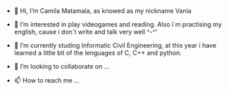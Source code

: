 - 👋 Hi, I’m Camila Matamala, as knowed as my nickname Vania
- 👀 I’m interested in play videogames and reading. Also i´m practising my english, cause i don´t write and talk very well ^-^'
- 🌱 I’m currently studing Informatic Civil Engineering, at this year i have learned a little bit of the lenguages of C, C++ and python.

- 💞️ I’m looking to collaborate on ...
- 📫 How to reach me ...

<!---
VaniaRoshmanB/VaniaRoshmanB is a ✨ special ✨ repository because its `README.md` (this file) appears on your GitHub profile.
You can click the Preview link to take a look at your changes.
--->
